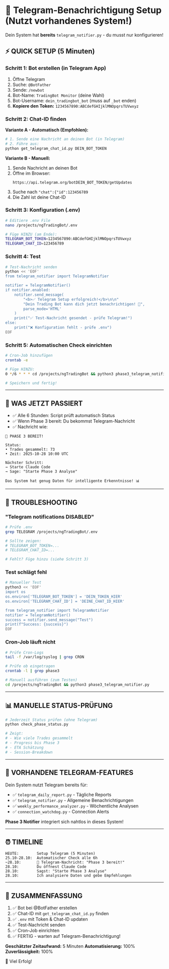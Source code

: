 # 📱 Telegram-Benachrichtigung Setup (Nutzt vorhandenes System!)

Dein System hat **bereits** `telegram_notifier.py` - du musst nur konfigurieren!

## ⚡ QUICK SETUP (5 Minuten)

### Schritt 1: Bot erstellen (in Telegram App)

1. Öffne Telegram
2. Suche: `@BotFather`
3. Sende: `/newbot`
4. Bot-Name: `TradingBot Monitor` (deine Wahl)
5. Bot-Username: `dein_tradingbot_bot` (muss auf `_bot` enden)
6. **Kopiere den Token:** `1234567890:ABCdefGHIjklMNOpqrsTUVwxyz`

### Schritt 2: Chat-ID finden

**Variante A - Automatisch (Empfohlen):**
```bash
# 1. Sende eine Nachricht an deinen Bot (in Telegram)
# 2. Führe aus:
python get_telegram_chat_id.py DEIN_BOT_TOKEN
```

**Variante B - Manuell:**
1. Sende Nachricht an deinen Bot
2. Öffne im Browser:
   ```
   https://api.telegram.org/botDEIN_BOT_TOKEN/getUpdates
   ```
3. Suche nach `"chat":{"id":123456789`
4. Die Zahl ist deine Chat-ID

### Schritt 3: Konfiguration (.env)

```bash
# Editiere .env File
nano /projects/ngTradingBot/.env

# Füge HINZU (am Ende):
TELEGRAM_BOT_TOKEN=1234567890:ABCdefGHIjklMNOpqrsTUVwxyz
TELEGRAM_CHAT_ID=123456789
```

### Schritt 4: Test

```bash
# Test-Nachricht senden
python << 'EOF'
from telegram_notifier import TelegramNotifier

notifier = TelegramNotifier()
if notifier.enabled:
    notifier.send_message(
        "<b>✅ Telegram Setup erfolgreich!</b>\n\n"
        "Dein Trading Bot kann dich jetzt benachrichtigen! 🎉",
        parse_mode='HTML'
    )
    print("✅ Test-Nachricht gesendet - prüfe Telegram!")
else:
    print("❌ Konfiguration fehlt - prüfe .env")
EOF
```

### Schritt 5: Automatischen Check einrichten

```bash
# Cron-Job hinzufügen
crontab -e

# Füge HINZU:
0 */6 * * * cd /projects/ngTradingBot && python3 phase3_telegram_notifier.py

# Speichern und fertig!
```

---

## 🎯 WAS JETZT PASSIERT

- ✅ Alle 6 Stunden: Script prüft automatisch Status
- ✅ Wenn Phase 3 bereit: Du bekommst Telegram-Nachricht
- ✅ Nachricht wie:

```
🚀 PHASE 3 BEREIT!

Status:
• Trades gesammelt: 73
• Zeit: 2025-10-28 10:00 UTC

Nächster Schritt:
→ Starte Claude Code
→ Sage: "Starte Phase 3 Analyse"

Das System hat genug Daten für intelligente Erkenntnisse! 📊
```

---

## 🔧 TROUBLESHOOTING

### "Telegram notifications DISABLED"

```bash
# Prüfe .env
grep TELEGRAM /projects/ngTradingBot/.env

# Sollte zeigen:
# TELEGRAM_BOT_TOKEN=...
# TELEGRAM_CHAT_ID=...

# Fehlt? Füge hinzu (siehe Schritt 3)
```

### Test schlägt fehl

```bash
# Manueller Test
python3 << 'EOF'
import os
os.environ['TELEGRAM_BOT_TOKEN'] = 'DEIN_TOKEN_HIER'
os.environ['TELEGRAM_CHAT_ID'] = 'DEINE_CHAT_ID_HIER'

from telegram_notifier import TelegramNotifier
notifier = TelegramNotifier()
success = notifier.send_message("Test")
print(f"Success: {success}")
EOF
```

### Cron-Job läuft nicht

```bash
# Prüfe Cron-Logs
tail -f /var/log/syslog | grep CRON

# Prüfe ob eingetragen
crontab -l | grep phase3

# Manuell ausführen (zum Testen)
cd /projects/ngTradingBot && python3 phase3_telegram_notifier.py
```

---

## 📊 MANUELLE STATUS-PRÜFUNG

```bash
# Jederzeit Status prüfen (ohne Telegram)
python check_phase_status.py

# Zeigt:
# - Wie viele Trades gesammelt
# - Progress bis Phase 3
# - ETA Schätzung
# - Session-Breakdown
```

---

## 🔄 VORHANDENE TELEGRAM-FEATURES

Dein System nutzt Telegram bereits für:
- ✅ `telegram_daily_report.py` - Tägliche Reports
- ✅ `telegram_notifier.py` - Allgemeine Benachrichtigungen
- ✅ `weekly_performance_analyzer.py` - Wöchentliche Analysen
- ✅ `connection_watchdog.py` - Connection Alerts

**Phase 3 Notifier** integriert sich nahtlos in dieses System!

---

## ⏰ TIMELINE

```
HEUTE:        Setup Telegram (5 Minuten)
25.10-28.10:  Automatischer Check alle 6h
~28.10:       📱 Telegram-Nachricht: "Phase 3 bereit!"
28.10:        Du öffnest Claude Code
28.10:        Sagst: "Starte Phase 3 Analyse"
28.10:        Ich analysiere Daten und gebe Empfehlungen
```

---

## 🎯 ZUSAMMENFASSUNG

1. ✅ Bot bei @BotFather erstellen
2. ✅ Chat-ID mit `get_telegram_chat_id.py` finden
3. ✅ `.env` mit Token & Chat-ID updaten
4. ✅ Test-Nachricht senden
5. ✅ Cron-Job einrichten
6. ✅ FERTIG - warten auf Telegram-Benachrichtigung!

**Geschätzter Zeitaufwand:** 5 Minuten
**Automatisierung:** 100%
**Zuverlässigkeit:** 100%

🚀 Viel Erfolg!
